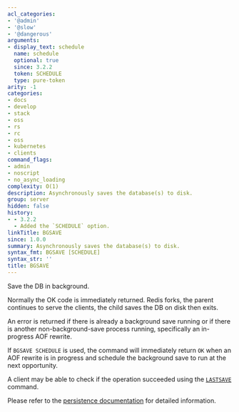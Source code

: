 ```yaml
---
acl_categories:
- '@admin'
- '@slow'
- '@dangerous'
arguments:
- display_text: schedule
  name: schedule
  optional: true
  since: 3.2.2
  token: SCHEDULE
  type: pure-token
arity: -1
categories:
- docs
- develop
- stack
- oss
- rs
- rc
- oss
- kubernetes
- clients
command_flags:
- admin
- noscript
- no_async_loading
complexity: O(1)
description: Asynchronously saves the database(s) to disk.
group: server
hidden: false
history:
- - 3.2.2
  - Added the `SCHEDULE` option.
linkTitle: BGSAVE
since: 1.0.0
summary: Asynchronously saves the database(s) to disk.
syntax_fmt: BGSAVE [SCHEDULE]
syntax_str: ''
title: BGSAVE
---
```

Save the DB in background.

Normally the OK code is immediately returned.
Redis forks, the parent continues to serve the clients, the child saves the DB
on disk then exits.

An error is returned if there is already a background save running or if there
is another non-background-save process running, specifically an in-progress AOF
rewrite.

If `BGSAVE SCHEDULE` is used, the command will immediately return `OK` when an
AOF rewrite is in progress and schedule the background save to run at the next
opportunity.

A client may be able to check if the operation succeeded using the [`LASTSAVE`](/commands/lastsave)
command.

Please refer to the [persistence documentation][tp] for detailed information.

[tp]: /topics/persistence

